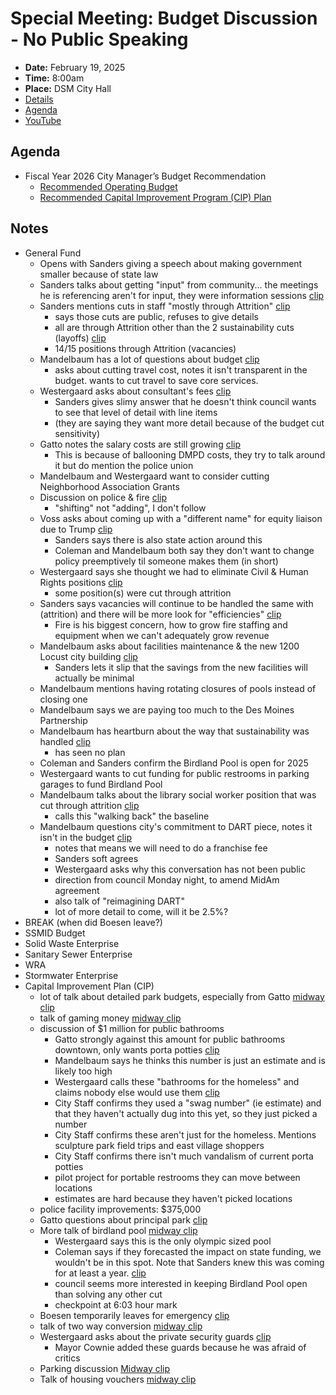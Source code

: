 # Special Meeting: Budget Discussion - No Public Speaking

- **Date:** February 19, 2025
- **Time:** 8:00am
- **Place:** DSM City Hall
- [Details](https://www.dsm.city/citycouncil_detail_T60_R3212.php)
- [Agenda](https://councildocs.dsm.city/agendas/2025/20250219BudgetDiscussion.pdf)
- [YouTube](https://youtube.com/live/iedeRz2ljcU)

## Agenda

- Fiscal Year 2026 City Manager’s Budget Recommendation 
    - [Recommended Operating Budget](https://www.dsm.city/newsimages/2025/02%20-%20February/FY25-FY26%20Recommended%20Budget%20Book.pdf)
    - [Recommended Capital Improvement Program (CIP) Plan](https://www.dsm.city/newsimages/2025/02%20-%20February/FY26%20Preliminary%20CIP%20Plan.pdf)

## Notes

- General Fund
    - Opens with Sanders giving a speech about making government smaller because of state law
    - Sanders talks about getting "input" from community... the meetings he is referencing aren't for input, they were information sessions [clip](https://youtu.be/iedeRz2ljcU?t=584)
    - Sanders mentions cuts in staff "mostly through Attrition" [clip](https://youtu.be/iedeRz2ljcU?t=821)
        - says those cuts are public, refuses to give details
        - all are through Attrition other than the 2 sustainability cuts (layoffs) [clip](https://youtu.be/iedeRz2ljcU?t=815)
        - 14/15 positions through Attrition (vacancies)
    - Mandelbaum has a lot of questions about budget [clip](https://youtu.be/iedeRz2ljcU?t=2168)
        - asks about cutting travel cost, notes it isn't transparent in the budget. wants to cut travel to save core services.
    - Westergaard asks about consultant's fees [clip](https://youtu.be/iedeRz2ljcU?t=2345)
        - Sanders gives slimy answer that he doesn't think council wants to see that level of detail with line items
        - (they are saying they want more detail because of the budget cut sensitivity)
    - Gatto notes the salary costs are still growing [clip](https://youtu.be/iedeRz2ljcU?t=2885)
        - This is because of ballooning DMPD costs, they try to talk around it but do mention the police union
    - Mandelbaum and Westergaard want to consider cutting Neighborhood Association Grants
    - Discussion on police & fire [clip](https://youtu.be/iedeRz2ljcU?t=4220)
        - "shifting" not "adding", I don't follow
    - Voss asks about coming up with a "different name" for equity liaison due to Trump [clip](https://youtu.be/iedeRz2ljcU?t=4395)
        - Sanders says there is also state action around this
        - Coleman and Mandelbaum both say they don't want to change policy preemptively til someone makes them (in short)
    - Westergaard says she thought we had to eliminate Civil & Human Rights positions [clip](https://youtu.be/iedeRz2ljcU?t=4917)
        - some position(s) were cut through attrition
    - Sanders says vacancies will continue to be handled the same with (attrition) and there will be more look for "efficiencies" [clip](https://youtu.be/iedeRz2ljcU?t=5039)
        - Fire is his biggest concern, how to grow fire staffing and equipment when we can't adequately grow revenue
    - Mandelbaum asks about facilities maintenance & the new 1200 Locust city building [clip](https://youtu.be/iedeRz2ljcU?t=5204)
        - Sanders lets it slip that the savings from the new facilities will actually be minimal
    - Mandelbaum mentions having rotating closures of pools instead of closing one
    - Mandelbaum says we are paying too much to the Des Moines Partnership
    - Mandelbaum has heartburn about the way that sustainability was handled [clip](https://youtu.be/iedeRz2ljcU?t=5602)
        - has seen no plan
    - Coleman and Sanders confirm the Birdland Pool is open for 2025
    - Westergaard wants to cut funding for public restrooms in parking garages to fund Birdland Pool
    - Mandelbaum talks about the library social worker position that was cut through attrition [clip](https://youtu.be/iedeRz2ljcU?t=5983)
        - calls this "walking back" the baseline
    - Mandelbaum questions city's commitment to DART piece, notes it isn't in the budget [clip](https://youtu.be/iedeRz2ljcU?t=6110)
        - notes that means we will need to do a franchise fee
        - Sanders soft agrees
        - Westergaard asks why this conversation has not been public
        - direction from council Monday night, to amend MidAm agreement
        - also talk of "reimagining DART"
        - lot of more detail to come, will it be 2.5%?
- BREAK (when did Boesen leave?)
- SSMID Budget
- Solid Waste Enterprise
- Sanitary Sewer Enterprise 
- WRA
- Stormwater Enterprise
- Capital Improvement Plan (CIP)
    - lot of talk about detailed park budgets, especially from Gatto [midway clip](https://youtu.be/iedeRz2ljcU?list=PLBHmhqDB2nMQv7LYJlxOPkcp4CBcEfvFP&t=16188)
    - talk of gaming money [midway clip](https://youtu.be/iedeRz2ljcU?list=PLBHmhqDB2nMQv7LYJlxOPkcp4CBcEfvFP&t=17323)
    - discussion of $1 million for public bathrooms
        - Gatto strongly against this amount for public bathrooms downtown, only wants porta potties [clip](https://youtu.be/iedeRz2ljcU?list=PLBHmhqDB2nMQv7LYJlxOPkcp4CBcEfvFP&t=17622)
        - Mandelbaum says he thinks this number is just an estimate and is likely too high 
        - Westergaard calls these "bathrooms for the homeless" and claims nobody else would use them [clip](https://youtu.be/iedeRz2ljcU?list=PLBHmhqDB2nMQv7LYJlxOPkcp4CBcEfvFP&t=17834)
        - City Staff confirms they used a "swag number" (ie estimate) and that they haven't actually dug into this yet, so they just picked a number
        - City Staff confirms these aren't just for the homeless. Mentions sculpture park field trips and east village shoppers
        - City Staff confirms there isn't much vandalism of current porta potties
        - pilot project for portable restrooms they can move between locations
        - estimates are hard because they haven't picked locations
    - police facility improvements: $375,000
    - Gatto questions about principal park [clip](https://youtu.be/iedeRz2ljcU?list=PLBHmhqDB2nMQv7LYJlxOPkcp4CBcEfvFP&t=20598)
    - More talk of birdland pool [midway clip](https://youtu.be/iedeRz2ljcU?list=PLBHmhqDB2nMQv7LYJlxOPkcp4CBcEfvFP&t=20807)
        - Westergaard says this is the only olympic sized pool
        - Coleman says if they forecasted the impact on state funding, we wouldn't be in this spot. Note that Sanders knew this was coming for at least a year. [clip](https://youtu.be/iedeRz2ljcU?list=PLBHmhqDB2nMQv7LYJlxOPkcp4CBcEfvFP&t=21275)
        - council seems more interested in keeping Birdland Pool open than solving any other cut
        - checkpoint at 6:03 hour mark
    - Boesen temporarily leaves for emergency [clip](https://youtu.be/iedeRz2ljcU?list=PLBHmhqDB2nMQv7LYJlxOPkcp4CBcEfvFP&t=20257)
    - talk of two way conversion [midway clip](https://youtu.be/iedeRz2ljcU?list=PLBHmhqDB2nMQv7LYJlxOPkcp4CBcEfvFP&t=22790)
    - Westergaard asks about the private security guards [clip](https://youtu.be/iedeRz2ljcU?list=PLBHmhqDB2nMQv7LYJlxOPkcp4CBcEfvFP&t=23919)
        - Mayor Cownie added these guards because he was afraid of critics
    - Parking discussion [Midway clip](https://youtu.be/iedeRz2ljcU?list=PLBHmhqDB2nMQv7LYJlxOPkcp4CBcEfvFP&t=25397)
    - Talk of housing vouchers [midway clip](https://youtu.be/iedeRz2ljcU?list=PLBHmhqDB2nMQv7LYJlxOPkcp4CBcEfvFP&t=27414)
